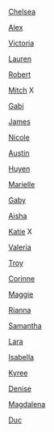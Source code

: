 [Chelsea]( https://ashleychelseanmdd.tumblr.com)

[Alex](https://alexjpeg.com) 

[Victoria](https://www.victoriamessikian.com) 

[Lauren](https://laurensnewmedia.tumblr.com)

[Robert](https://therobertsundstrom.com) 

[Mitch](https://www.tumblr.com/dashboard)  X

[Gabi](https://gabiwilson15.tumblr.com)

[James](https://jamesparknmdd.tumblr.com)

[Nicole](https://nicolezlot.home.blog/)

[Austin](https://austinpoonnmdd1001.tumblr.com)

[Huyen](https://huyenlam6.wordpress.com)

[Marielle](https://mariellesarmiento.tumblr.com)

[Gaby](http://gabysilva143.tumblr.com/)

[Aisha](https://ajamal3.tumblr.com/)

[Katie](https://katieinfoweb.tumblr.com) X

[Valeria](https://medium.com/@valeco97)

[Troy](https://troylopez.tumblr.com)

[Corinne](https://thisiscorinne.weebly.com)

[Maggie]( silentstudentstranger.tumblr.com)

[Rianna](https://riannabelaire.com/blog/)

[Samantha](samanthawei.tumblr.com)

[Lara](https://larasophiafoley.squarespace.com/nmddblog/)

[Isabella](https://www.tumblr.com/blog/gangstaknifewieldingcrab)

[Kyree]()

[Denise]()

[Magdalena]()

[Duc]()



